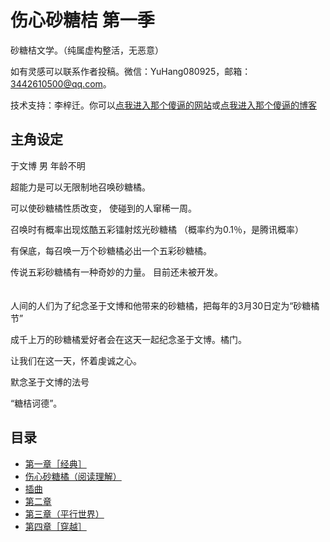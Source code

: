 # 伤心砂糖桔 第一季

砂糖桔文学。（纯属虚构整活，无恶意）

如有灵感可以联系作者投稿。微信：YuHang080925，邮箱：3442610500@qq.com。

技术支持：李梓迁。你可以[点我进入那个傻逼的网站](https://liziqian.net)或[点我进入那个傻逼的博客](https://blog.liziqian.net)

## 主角设定

于文博 男 年龄不明

超能力是可以无限制地召唤砂糖橘。

可以使砂糖橘性质改变，
使碰到的人窜稀一周。

召唤时有概率出现炫酷五彩镭射炫光砂糖橘
（概率约为0.1％，是腾讯概率）

有保底，每召唤一万个砂糖橘必出一个五彩砂糖橘。

传说五彩砂糖橘有一种奇妙的力量。
目前还未被开发。
<br><br><br>
人间的人们为了纪念圣于文博和他带来的砂糖橘，把每年的3月30日定为“砂糖橘节”

成千上万的砂糖橘爱好者会在这天一起纪念圣于文博。橘门。

让我们在这一天，怀着虔诚之心。

默念圣于文博的法号

“糖桔诃德”。

## 目录

- [第一章［经典］](/chapter1)
- [伤心砂糖橘（阅读理解）](/reading)
- [插曲](/chaqu)
- [第二章](/chapter2)
- [第三章（平行世界）](/chapter3)
- [第四章［穿越］](/chapter4)

